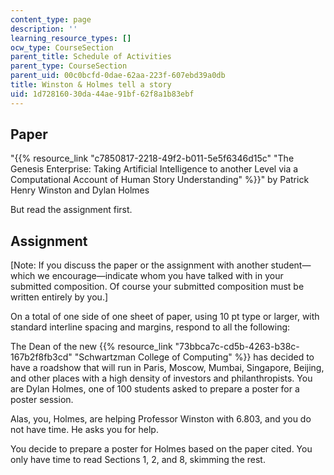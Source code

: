```yaml
---
content_type: page
description: ''
learning_resource_types: []
ocw_type: CourseSection
parent_title: Schedule of Activities
parent_type: CourseSection
parent_uid: 00c0bcfd-0dae-62aa-223f-607ebd39a0db
title: Winston & Holmes tell a story
uid: 1d728160-30da-44ae-91bf-62f8a1b83ebf
---
```


Paper
-----

"{{% resource_link "c7850817-2218-49f2-b011-5e5f6346d15c" "The Genesis Enterprise: Taking Artificial Intelligence to another Level via a Computational Account of Human Story Understanding" %}}" by Patrick Henry Winston and Dylan Holmes

But read the assignment first.

Assignment
----------

\[Note: If you discuss the paper or the assignment with another student—which we encourage—indicate whom you have talked with in your submitted composition. Of course your submitted composition must be written entirely by you.\]

On a total of one side of one sheet of paper, using 10 pt type or larger, with standard interline spacing and margins, respond to all the following:

The Dean of the new {{% resource_link "73bbca7c-cd5b-4263-b38c-167b2f8fb3cd" "Schwartzman College of Computing" %}} has decided to have a roadshow that will run in Paris, Moscow, Mumbai, Singapore, Beijing, and other places with a high density of investors and philanthropists. You are Dylan Holmes, one of 100 students asked to prepare a poster for a poster session.

Alas, you, Holmes, are helping Professor Winston with 6.803, and you do not have time. He asks you for help.

You decide to prepare a poster for Holmes based on the paper cited. You only have time to read Sections 1, 2, and 8, skimming the rest.